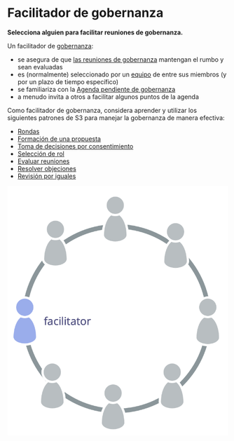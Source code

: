 # Facilitador de gobernanza

<summary>
<strong>Selecciona alguien para facilitar reuniones de gobernanza.</strong>
</summary>

Un facilitador de [gobernanza](glossary:governance):

- se asegura de que [las reuniones de gobernanza](section:governance-meeting) mantengan el rumbo y sean evaluadas
- es (normalmente) seleccionado por un [equipo](glossary:team) de entre sus miembros (y por un plazo de tiempo específico)
- se familiariza con la [Agenda pendiente de gobernanza](section:governance-backlog)
- a menudo invita a otros a facilitar algunos puntos de la agenda

Como facilitador de gobernanza, considera aprender y utilizar los siguientes patrones de S3 para manejar la gobernanza de manera efectiva:

- [Rondas](section:rounds)
- [Formación de una propuesta](section:proposal-forming)
- [Toma de decisiones por consentimiento](section:consent-decision-making)
- [Selección de rol](section:role-selection)
- [Evaluar reuniones](section:evaluate-meetings)
- [Resolver objeciones](section:resolve-objections)
- [Revisión por iguales](section:peer-review)

![El facilitador de gobernanza es típicamente un miembro del equipo](img/circle/facilitator.png)